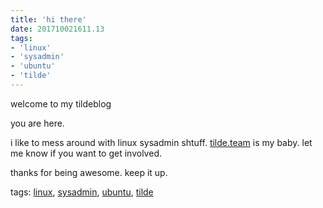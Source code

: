 ```yaml
---
title: 'hi there'
date: 201710021611.13
tags:
- 'linux'
- 'sysadmin'
- 'ubuntu'
- 'tilde'
---
```


welcome to my tildeblog

you are here.

i like to mess around with linux sysadmin shtuff.
[tilde.team](https://tilde.team) is my baby. let me know if you want to
get involved.

thanks for being awesome. keep it up.

tags: [linux](tag_linux.html), [sysadmin](tag_sysadmin.html),
[ubuntu](tag_ubuntu.html), [tilde](tag_tilde.html)
